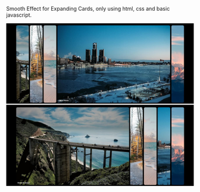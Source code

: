 Smooth Effect for Expanding Cards, only using html, css and basic javascript.

![screenshot_1](./screenshots/Screenshot_1.jpg)
![screenshot_2](./screenshots/Screenshot_2.jpg)